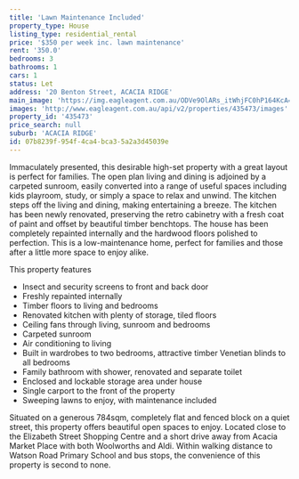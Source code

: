 ```yaml
---
title: 'Lawn Maintenance Included'
property_type: House
listing_type: residential_rental
price: '$350 per week inc. lawn maintenance'
rent: '350.0'
bedrooms: 3
bathrooms: 1
cars: 1
status: Let
address: '20 Benton Street, ACACIA RIDGE'
main_image: 'https://img.eagleagent.com.au/ODVe9OlARs_itWhjFC0hP164KcA=/1280x854/smart/https://s3-us-west-2.amazonaws.com/eagleagent-orig/images/6824718/420983586-image-M.jpg'
images: 'http://www.eagleagent.com.au/api/v2/properties/435473/images'
property_id: '435473'
price_search: null
suburb: 'ACACIA RIDGE'
id: 07b8239f-954f-4ca4-bca3-5a2a3d45039e
---
```

Immaculately presented, this desirable high-set property with a great layout is perfect for families. The open plan living and dining is adjoined by a carpeted sunroom, easily converted into a range of useful spaces including kids playroom, study, or simply a space to relax and unwind. The kitchen steps off the living and dining, making entertaining a breeze. The kitchen has been newly renovated, preserving the retro cabinetry with a fresh coat of paint and offset by beautiful timber benchtops. The house has been completely repainted internally and the hardwood floors polished to perfection. This is a low-maintenance home, perfect for families and those after a little more space to enjoy alike.

This property features

*  Insect and security screens to front and back door
*  Freshly repainted internally
*  Timber floors to living and bedrooms
*  Renovated kitchen with plenty of storage, tiled floors
*  Ceiling fans through living, sunroom and bedrooms
*  Carpeted sunroom
*  Air conditioning to living
*  Built in wardrobes to two bedrooms, attractive timber Venetian blinds to all bedrooms
*  Family bathroom with shower, renovated and separate toilet
*  Enclosed and lockable storage area under house
*  Single carport to the front of the property
*  Sweeping lawns to enjoy, with maintenance included

Situated on a generous 784sqm, completely flat and fenced block on a quiet street, this property offers beautiful open spaces to enjoy. Located close to the Elizabeth Street Shopping Centre and a short drive away from Acacia Market Place with both Woolworths and Aldi. Within walking distance to Watson Road Primary School and bus stops, the convenience of this property is second to none.